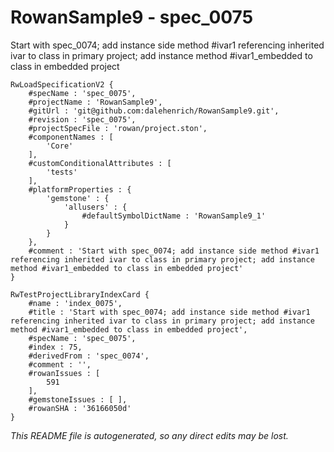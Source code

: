 # RowanSample9 - spec_0075
Start with spec_0074; add instance side method #ivar1 referencing inherited ivar to class in primary project; add instance method #ivar1_embedded to class in embedded project
```
RwLoadSpecificationV2 {
	#specName : 'spec_0075',
	#projectName : 'RowanSample9',
	#gitUrl : 'git@github.com:dalehenrich/RowanSample9.git',
	#revision : 'spec_0075',
	#projectSpecFile : 'rowan/project.ston',
	#componentNames : [
		'Core'
	],
	#customConditionalAttributes : [
		'tests'
	],
	#platformProperties : {
		'gemstone' : {
			'allusers' : {
				#defaultSymbolDictName : 'RowanSample9_1'
			}
		}
	},
	#comment : 'Start with spec_0074; add instance side method #ivar1 referencing inherited ivar to class in primary project; add instance method #ivar1_embedded to class in embedded project'
}

RwTestProjectLibraryIndexCard {
	#name : 'index_0075',
	#title : 'Start with spec_0074; add instance side method #ivar1 referencing inherited ivar to class in primary project; add instance method #ivar1_embedded to class in embedded project',
	#specName : 'spec_0075',
	#index : 75,
	#derivedFrom : 'spec_0074',
	#comment : '',
	#rowanIssues : [
		591
	],
	#gemstoneIssues : [ ],
	#rowanSHA : '36166050d'
}
```

*This README file is autogenerated, so any direct edits may be lost.*
